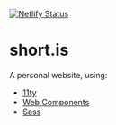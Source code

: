 [![Netlify Status](https://api.netlify.com/api/v1/badges/5678912b-26be-4fde-98cc-0e871554f9eb/deploy-status)](https://app.netlify.com/sites/betashortis/deploys)

# short.is

A personal website, using:

- [11ty](https://www.11ty.dev/)
- [Web Components](https://developer.mozilla.org/en-US/docs/Web/Web_Components)
- [Sass](https://sass-lang.com/)
